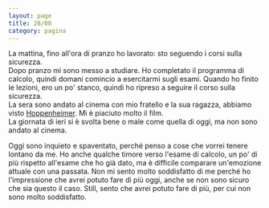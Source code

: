 ```yaml
--- 
layout: page
title: 28/08
category: pagina
---
```


La mattina, fino all'ora di pranzo ho lavorato: sto seguendo i corsi sulla
sicurezza.  
Dopo pranzo mi sono messo a studiare. Ho completato il programma di calcolo,
quindi domani comincio a esercitarmi sugli esami. Quando ho finito le lezioni,
ero un po' stanco, quindi ho ripreso a seguire il corso sulla sicurezza.  
La sera sono andato al cinema con mio fratello e la sua ragazza, abbiamo visto
[Hoppenheimer](https://www.imdb.com/title/tt15398776/). Mi è piaciuto molto il
film.  
La giornata di ieri si è svolta bene o male come quella di oggi, ma non sono
andato al cinema.  

Oggi sono inquieto e spaventato, perché penso a cose che vorrei tenere lontano 
da me. Ho anche qualche timore verso l'esame di calcolo, un po' di più rispetto
all'esame che ho già dato, ma è difficile comparare un'emozione attuale con una
passata. Non mi sento molto soddisfatto di me perché ho l'impressione che avrei
potuto fare di più oggi, anche se non sono sicuro che sia questo il caso. Still,
sento che avrei potuto fare di più, per cui non sono molto soddisfatto.
